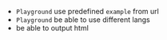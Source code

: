 - `Playground` use predefined `example` from url
- `Playground` be able to use different langs
- be able to output html
